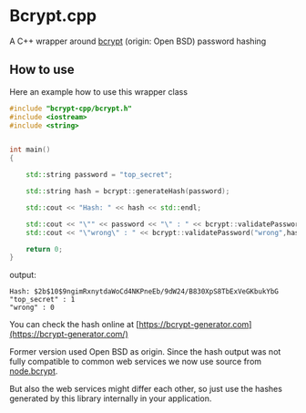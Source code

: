 # Bcrypt.cpp
A C++ wrapper around [bcrypt](https://en.wikipedia.org/wiki/Bcrypt) (origin: Open BSD) password hashing


## How to use

Here an example how to use this wrapper class

```cpp
#include "bcrypt-cpp/bcrypt.h"
#include <iostream>
#include <string>


int main()
{

    std::string password = "top_secret";

    std::string hash = bcrypt::generateHash(password);

    std::cout << "Hash: " << hash << std::endl;

    std::cout << "\"" << password << "\" : " << bcrypt::validatePassword(password,hash) << std::endl;
    std::cout << "\"wrong\" : " << bcrypt::validatePassword("wrong",hash) << std::endl;

    return 0;
}

```

output:

```
Hash: $2b$10$9ngimRxnytdaWoCd4NKPneEb/9dW24/B830XpS8TbExVeGKbukYbG
"top_secret" : 1
"wrong" : 0
```

You can check the hash online at [https://bcrypt-generator.com](https://bcrypt-generator.com/)

Former version used Open BSD as origin. Since the hash output was not fully compatible to common web services 
we now use source from [node.bcrypt](https://github.com/kelektiv/node.bcrypt.js).

But also the web services might differ each other, so just use the hashes generated by this library internally
in your application.
